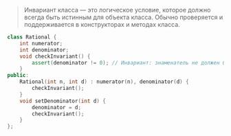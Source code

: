 >Инвариант класса — это логическое условие, которое должно всегда быть истинным для объекта класса. Обычно проверяется и поддерживается в конструкторах и методах класса.

```cpp
class Rational {
    int numerator;
    int denominator;
    void checkInvariant() {
        assert(denominator != 0); // Инвариант: знаменатель не должен быть нулём
    }
public:
    Rational(int n, int d) : numerator(n), denominator(d) {
        checkInvariant();
    }
    void setDenominator(int d) {
        denominator = d;
        checkInvariant();
    }
};
```
